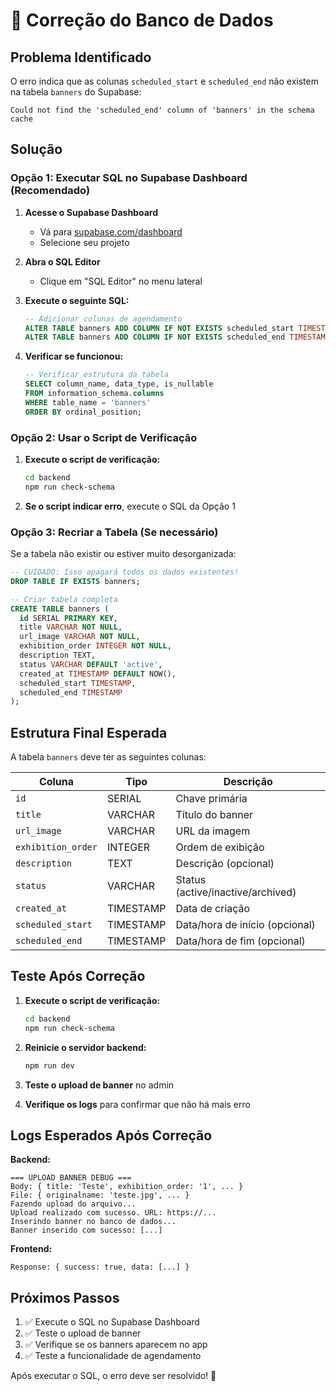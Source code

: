# 🔧 Correção do Banco de Dados

## Problema Identificado

O erro indica que as colunas `scheduled_start` e `scheduled_end` não existem na tabela `banners` do Supabase:

```
Could not find the 'scheduled_end' column of 'banners' in the schema cache
```

## Solução

### Opção 1: Executar SQL no Supabase Dashboard (Recomendado)

1. **Acesse o Supabase Dashboard**
   - Vá para [supabase.com/dashboard](https://supabase.com/dashboard)
   - Selecione seu projeto

2. **Abra o SQL Editor**
   - Clique em "SQL Editor" no menu lateral

3. **Execute o seguinte SQL:**
   ```sql
   -- Adicionar colunas de agendamento
   ALTER TABLE banners ADD COLUMN IF NOT EXISTS scheduled_start TIMESTAMP;
   ALTER TABLE banners ADD COLUMN IF NOT EXISTS scheduled_end TIMESTAMP;
   ```

4. **Verificar se funcionou:**
   ```sql
   -- Verificar estrutura da tabela
   SELECT column_name, data_type, is_nullable 
   FROM information_schema.columns 
   WHERE table_name = 'banners' 
   ORDER BY ordinal_position;
   ```

### Opção 2: Usar o Script de Verificação

1. **Execute o script de verificação:**
   ```bash
   cd backend
   npm run check-schema
   ```

2. **Se o script indicar erro**, execute o SQL da Opção 1

### Opção 3: Recriar a Tabela (Se necessário)

Se a tabela não existir ou estiver muito desorganizada:

```sql
-- CUIDADO: Isso apagará todos os dados existentes!
DROP TABLE IF EXISTS banners;

-- Criar tabela completa
CREATE TABLE banners (
  id SERIAL PRIMARY KEY,
  title VARCHAR NOT NULL,
  url_image VARCHAR NOT NULL,
  exhibition_order INTEGER NOT NULL,
  description TEXT,
  status VARCHAR DEFAULT 'active',
  created_at TIMESTAMP DEFAULT NOW(),
  scheduled_start TIMESTAMP,
  scheduled_end TIMESTAMP
);
```

## Estrutura Final Esperada

A tabela `banners` deve ter as seguintes colunas:

| Coluna | Tipo | Descrição |
|--------|------|-----------|
| `id` | SERIAL | Chave primária |
| `title` | VARCHAR | Título do banner |
| `url_image` | VARCHAR | URL da imagem |
| `exhibition_order` | INTEGER | Ordem de exibição |
| `description` | TEXT | Descrição (opcional) |
| `status` | VARCHAR | Status (active/inactive/archived) |
| `created_at` | TIMESTAMP | Data de criação |
| `scheduled_start` | TIMESTAMP | Data/hora de início (opcional) |
| `scheduled_end` | TIMESTAMP | Data/hora de fim (opcional) |

## Teste Após Correção

1. **Execute o script de verificação:**
   ```bash
   cd backend
   npm run check-schema
   ```

2. **Reinicie o servidor backend:**
   ```bash
   npm run dev
   ```

3. **Teste o upload de banner** no admin

4. **Verifique os logs** para confirmar que não há mais erro

## Logs Esperados Após Correção

**Backend:**
```
=== UPLOAD BANNER DEBUG ===
Body: { title: 'Teste', exhibition_order: '1', ... }
File: { originalname: 'teste.jpg', ... }
Fazendo upload do arquivo...
Upload realizado com sucesso. URL: https://...
Inserindo banner no banco de dados...
Banner inserido com sucesso: [...]
```

**Frontend:**
```
Response: { success: true, data: [...] }
```

## Próximos Passos

1. ✅ Execute o SQL no Supabase Dashboard
2. ✅ Teste o upload de banner
3. ✅ Verifique se os banners aparecem no app
4. ✅ Teste a funcionalidade de agendamento

Após executar o SQL, o erro deve ser resolvido! 🎉
